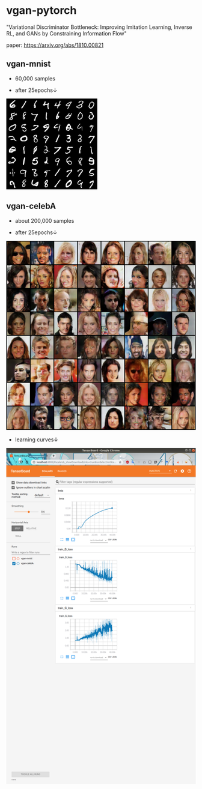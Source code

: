# vgan-pytorch

"Variational Discriminator Bottleneck: Improving Imitation Learning, Inverse RL, and GANs by Constraining Information Flow"

paper: https://arxiv.org/abs/1810.00821

## vgan-mnist

- 60,000 samples

- after 25epochs↓

![](img/vgan-mnist/epoch_025.png)


## vgan-celebA

- about 200,000 samples

- after 25epochs↓

![](img/vgan-celebA/epoch_025.png)

- learning curves↓

![](img/vgan-celebA.png)
